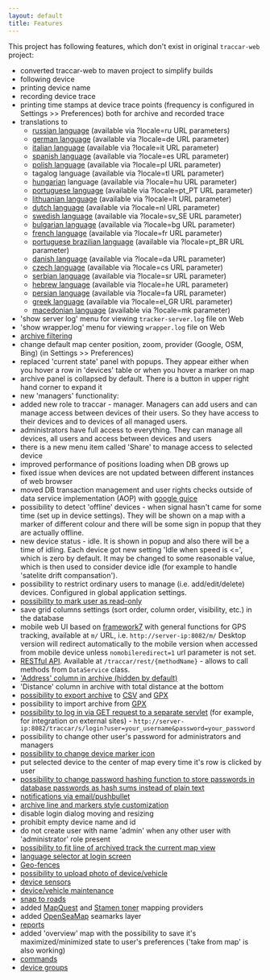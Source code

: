 ```yaml
---
layout: default
title: Features
---
```


This project has following features, which don't exist in original `traccar-web` project:

* converted traccar-web to maven project to simplify builds
* following device
* printing device name
* recording device trace
* printing time stamps at device trace points (frequency is configured in Settings >> Preferences) both for archive and recorded trace
* translations to
    * [russian language](russian.html) (available via ?locale=ru URL parameters)
    * [german language](german.html) (available via ?locale=de URL parameter)
    * [italian language](italian.html) (available via ?locale=it URL parameter)
    * [spanish language](spanish.html) (available via ?locale=es URL parameter)
    * [polish language](polish.html) (available via ?locale=pl URL parameter)
    * tagalog language (available via ?locale=tl URL parameter)
    * [hungarian](hungarian.html) language (available via ?locale=hu URL parameter)
    * [portuguese language](portuguese.html) (available via ?locale=pt_PT URL parameter)
    * [lithuanian language](lithuanian.html) (available via ?locale=lt URL parameter)
    * [dutch language](dutch.html) (available via ?locale=nl URL parameter)
    * [swedish language](swedish.html) (available via ?locale=sv_SE URL parameter)
    * [bulgarian language](bulgarian.html) (available via ?locale=bg URL parameter)
    * [french language](french.html) (available via ?locale=fr URL parameter)
    * [portuguese brazilian language](portuguese-brazilian.html) (available via ?locale=pt_BR URL parameter)
    * [danish language](danish.html) (available via ?locale=da URL parameter)
    * [czech language](czech.html) (available via ?locale=cs URL parameter)
    * [serbian language](serbian.html) (available via ?locale=sr URL parameter)
    * [hebrew language](hebrew.html) (available via ?locale=he URL parameter)
    * [persian language](persian.html) (available via ?locale=fa URL parameter)
    * [greek language](greek.html) (available via ?locale=el_GR URL parameter)
    * [macedonian language](macedonian.html) (available via ?locale=mk parameter)
* 'show server log' menu for viewing `tracker-server.log` file on Web
* 'show wrapper.log' menu for viewing `wrapper.log` file on Web 
* [archive filtering](archive-filtering.html)
* change default map center position, zoom, provider (Google, OSM, Bing) (in Settings >> Preferences)
* replaced 'current state' panel with popups. They appear either when you hover a row in 'devices' table or when you hover a marker on map
* archive panel is collapsed by default. There is a button in upper right hand corner to expand it
* new 'managers' functionality:
* added new role to traccar - manager. Managers can add users and can manage access between devices of their users. So they have access to their devices and to devices of all managed users.
* administrators have full access to everything. They can manage all devices, all users and access between devices and users
* there is a new menu item called 'Share' to manage access to selected device
* improved performance of positions loading when DB grows up
* fixed issue when devices are not updated between different instances of web browser
* moved DB transaction management and user rights checks outside of data service implementation (AOP) with [google guice](https://github.com/google/guice)
* possibility to detect 'offline' devices - when signal hasn't came for some time (set up in device settings). They will be shown on a map with a marker of different colour and there will be some sign in popup that they are actually offline.
* new device status - idle. It is shown in popup and also there will be a time of idling. Each device got new setting 'Idle when speed is <=', which is zero by default. It may be changed to some reasonable value, which is then used to consider device idle (for example to handle 'satelite drift compansation').
* possibility to restrict ordinary users to manage (i.e. add/edit/delete) devices. Configured in global application settings.
* [possibility to mark user as read-only](read-only-users.html)
* save grid columns settings (sort order, column order, visibility, etc.) in the database
* mobile web UI based on [framework7](http://www.idangero.us/framework7/) with general functions for GPS tracking, available at `m/` URL, i.e. `http://server-ip:8082/m/` Desktop version will redirect automatically to the mobile version when accessed from mobile device unless `nomobileredirect=1` url parameter is not set.
* [RESTful API](rest-api.html). Available at `/traccar/rest/{methodName}` - allows to call methods from `DataService` class.
* ['Address' column in archive (hidden by default)](address-column-in-archive-grid.html)
* 'Distance' column in archive with total distance at the bottom
* [possibility to export archive](archive-export.html) to [CSV](http://en.wikipedia.org/wiki/Comma-separated_values) and [GPX](http://en.wikipedia.org/wiki/GPS_Exchange_Format)
* possibility to import archive from [GPX](http://en.wikipedia.org/wiki/GPS_Exchange_Format)
* [possibility to log in via GET request to a separate servlet](automatic-login.html) (for example, for integration on external sites) - `http://server-ip:8082/traccar/s/login?user=your_username&password=your_password`
* possibility to change other user's password for administrators and managers
* [possibility to change device marker icon](change-device-icon.html)
* put selected device to the center of map every time it's row is clicked by user
* [possibility to change password hashing function to store passwords in database passwords as hash sums instead of plain text](password-hashing.html)
* [notifications via email/pushbullet](notifications.html)
* [archive line and markers style customization](archive-styling.html)
* disable login dialog moving and resizing
* prohibit empty device name and id
* do not create user with name 'admin' when any other user with 'administrator' role present
* [possibility to fit line of archived track the current map view](zoom-to-track.html)
* [language selector at login screen](language-selector-on-login-screen.html)
* [Geo-fences](geofences.html)
* [possibility to upload photo of device/vehicle](upload-device-photo.html)
* [device sensors](sensors.html)
* [device/vehicle maintenance](maintenance.html)
* [snap to roads](snap-to-roads.html)
* added [MapQuest](http://www.mapquest.com/) and [Stamen toner](http://maps.stamen.com/toner/) mapping providers
* added [OpenSeaMap](http://openseamap.org/) seamarks layer
* [reports](reports.html)
* added 'overview' map with the possibility to save it's maximized/minimized state to user's preferences ('take from map' is also working)
* [commands](commands.html)
* [device groups](groups.html)